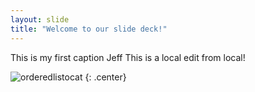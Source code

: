```yaml
---
layout: slide
title: "Welcome to our slide deck!"
---
```


This is my first caption Jeff
This is a local edit from local!

![orderedlistocat](https://octodex.github.com/images/jean-luc-picat.jpg)
{: .center}
